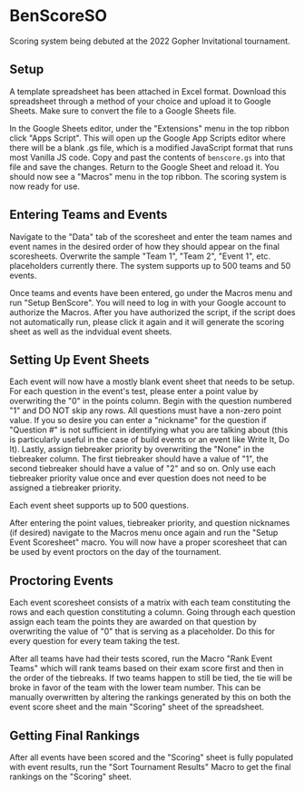 # BenScoreSO
Scoring system being debuted at the 2022 Gopher Invitational tournament.

## Setup
A template spreadsheet has been attached in Excel format. Download this spreadsheet through a method of your choice and upload it to Google Sheets. Make sure to convert the file to a Google Sheets file.

In the Google Sheets editor, under the "Extensions" menu in the top ribbon click "Apps Script". This will open up the Google App Scripts editor where there will be a blank .gs file, which is a modified JavaScript format that runs most Vanilla JS code. Copy and past the contents of `benscore.gs` into that file and save the changes. Return to the Google Sheet and reload it. You should now see a "Macros" menu in the top ribbon. The scoring system is now ready for use.

## Entering Teams and Events
Navigate to the "Data" tab of the scoresheet and enter the team names and event names in the desired order of how they should appear on the final scoresheets. Overwrite the sample "Team 1", "Team 2", "Event 1", etc. placeholders currently there. The system supports up to 500 teams and 50 events.

Once teams and events have been entered, go under the Macros menu and run "Setup BenScore". You will need to log in with your Google account to authorize the Macros. After you have authorized the script, if the script does not automatically run, please click it again and it will generate the scoring sheet as well as the indvidual event sheets.

## Setting Up Event Sheets
Each event will now have a mostly blank event sheet that needs to be setup. For each question in the event's test, please enter a point value by overwriting the "0" in the points column. Begin with the question numbered "1" and DO NOT skip any rows. All questions must have a non-zero point value. If you so desire you can enter a "nickname" for the question if "Question #" is not sufficient in identifying what you are talking about (this is particularly useful in the case of build events or an event like Write It, Do It). Lastly, assign tiebreaker priority by overwriting the "None" in the tiebreaker column. The first tiebreaker should have a value of "1", the second tiebreaker should have a value of "2" and so on. Only use each tiebreaker priority value once and ever question does not need to be assigned a tiebreaker priority.

Each event sheet supports up to 500 questions.

After entering the point values, tiebreaker priority, and question nicknames (if desired) navigate to the Macros menu once again and run the "Setup Event Scoresheet" macro. You will now have a proper scoresheet that can be used by event proctors on the day of the tournament.

## Proctoring Events
Each event scoresheet consists of a matrix with each team constituting the rows and each question constituting a column. Going through each question assign each team the points they are awarded on that question by overwriting the value of "0" that is serving as a placeholder. Do this for every question for every team taking the test.

After all teams have had their tests scored, run the Macro "Rank Event Teams" which will rank teams based on their exam score first and then in the order of the tiebreaks. If two teams happen to still be tied, the tie will be broke in favor of the team with the lower team number. This can be manually overwritten by altering the rankings generated by this on both the event score sheet and the main "Scoring" sheet of the spreadsheet.

## Getting Final Rankings
After all events have been scored and the "Scoring" sheet is fully populated with event results, run the "Sort Tournament Results" Macro to get the final rankings on the "Scoring" sheet.
